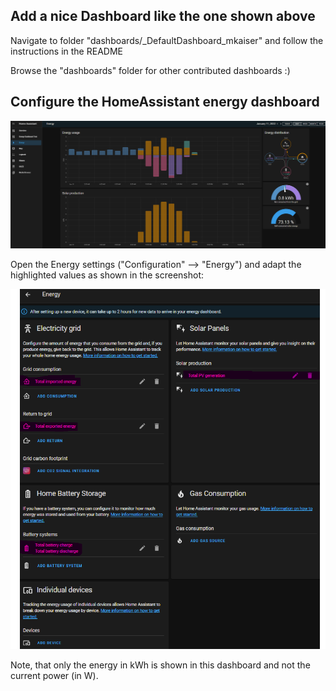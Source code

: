 



##  Add a nice Dashboard like the one shown above

Navigate to folder "dashboards/_DefaultDashboard_mkaiser" and follow the instructions in the README

Browse the "dashboards" folder for other contributed dashboards :)

##  Configure the HomeAssistant energy dashboard 
![image](images/HA_Energy_Dashboard.png)

Open the Energy settings ("Configuration" --> "Energy") and adapt the highlighted values as shown in the screenshot: 

![image](images/HA_Energy_Dashboard_config.png)

Note, that only the energy in kWh is shown in this dashboard and not the current power (in W).